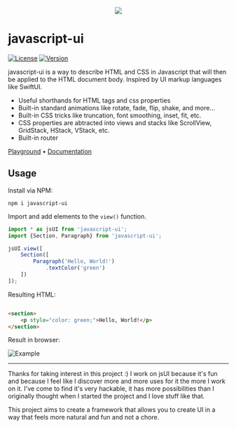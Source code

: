 <p align=center>
	<img src="https://i.imgur.com/HnRViVq.png"/>
</p>

# javascript-ui

[![License](https://img.shields.io/github/license/electrikmilk/javascript-ui)](https://github.com/electrikmilk/javascript-ui/blob/main/LICENSE)
[![Version](https://img.shields.io/npm/v/javascript-ui)](https://www.npmjs.com/package/javascript-ui)

javascript-ui is a way to describe HTML and CSS in Javascript that will then be applied to the HTML document body. Inspired by UI
markup languages like SwiftUI.

- Useful shorthands for HTML tags and css properties
- Built-in standard animations like rotate, fade, flip, shake, and more...
- Built-in CSS tricks like truncation, font smoothing, inset, fit, etc.
- CSS properties are abtracted into views and stacks like ScrollView, GridStack, HStack, VStack, etc.
- Built-in router

[Playground](https://codepen.io/internetgho5t/pen/ZExgBbm)
&bull; [Documentation](https://github.com/electrikmilk/jsUI/wiki)

## Usage

Install via NPM:

```console
npm i javascript-ui
```

Import and add elements to the `view()` function.

```javascript
import * as jsUI from 'javascript-ui';
import {Section, Paragraph} from 'javascript-ui';

jsUI.view([
    Section([
        Paragraph('Hello, World!')
            .textColor('green')
    ])
]);
```

Resulting HTML:

```html

<section>
    <p style="color: green;">Hello, World!</p>
</section>
```

Result in browser:

![Example](https://i.imgur.com/8MgKcE4.png)

---

Thanks for taking interest in this project :) I work on jsUI because it's fun and because I feel like I discover more
and more uses for it the more I work on it. I've come to find it's very hackable, it has more possibilities than I
originally thought when I started the project and I love stuff like that.

This project aims to create a framework that allows you to create UI in a way that feels more natural and fun and not a
chore.
